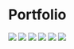 # Portfolio
<img src="Portfolio/country.png">
<img src="Portfolio/razor.png">
<img src="Portfolio/music.png">
<img src="Portfolio/hangman.png">
<img src="Portfolio/music.png">
<img src="Portfolios/nytimes.png">
